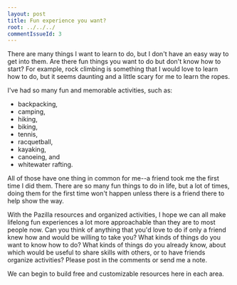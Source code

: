 ```yaml
---
layout: post
title: Fun experience you want?
root: ../../../
commentIssueId: 3
---
```


There are many things I want to learn to do, but I don't have an easy way
to get into them. Are there fun things you want to do but don't know how
to start?
For example, rock climbing is something that I would love to learn how to do, 
but it seems daunting and a little scary for me to learn the ropes.

I've had so many fun and memorable activities, such as:
* backpacking, 
* camping,
* hiking, 
* biking, 
* tennis, 
* racquetball, 
* kayaking, 
* canoeing, and
* whitewater rafting.

All of those have one thing in common for me--a friend took me the first
time I did them. There are so many fun things to do in life, 
but a lot of times, doing them for the first time won't happen
unless there is a friend there to help show the way.

With the Pazilla resources and organized activities, I hope we can all make
lifelong fun experiences a lot more approachable than they are to
most people now. Can you think of anything that you'd love to do if only
a friend knew how and would be willing to take you? 
What kinds of things do you want to know how to do? What
kinds of things do you already know, about which would be useful to share skills
with others, or to have friends organize activities?
Please post in the comments or send me a note.

We can begin to build
free and customizable resources here in each area.
